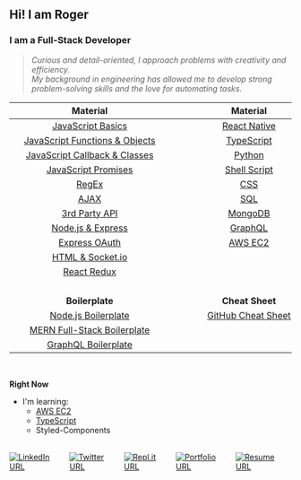 ## Hi! I am Roger

### I am a Full-Stack Developer

> _<span>Curious and detail-oriented, I approach problems with creativity and efficiency. <br/> My background in engineering has allowed me to develop strong <br/>problem-solving skills and the love for automating tasks.</span>_

|                                                                                                                                                                                        **Material**                                                                                                                                                                                        |                                                                                                                                                                                     **Material**                                                                                                                                                                                     |
| :----------------------------------------------------------------------------------------------------------------------------------------------------------------------------------------------------------------------------------------------------------------------------------------------------------------------------------------------------------------------------------------: | :----------------------------------------------------------------------------------------------------------------------------------------------------------------------------------------------------------------------------------------------------------------------------------------------------------------------------------------------------------------------------------: |
|                                                                                                                                [JavaScript Basics](https://github.com/Roger-Takeshita/Bootcamp-Software-Engineer/blob/master/W01D02_Intro_JS_Data_Types.md)                                                                                                                                |                                                                                                                                                           [React Native](https://github.com/Roger-Takeshita/React-Native)                                                                                                                                                            |
|                                                                                                                          [JavaScript Functions & Objects](https://github.com/Roger-Takeshita/Bootcamp-Software-Engineer/blob/master/W01D03_Functions_Objects.md)                                                                                                                           |                                                                                                                                                             [TypeScript](https://github.com/Roger-Takeshita/TypeScript)                                                                                                                                                              |
|                                                                                                                           [JavaScript Callback & Classes](https://github.com/Roger-Takeshita/Bootcamp-Software-Engineer/blob/master/W02D02_Callback_Classes.md)                                                                                                                            |                                                                                                                                                                 [Python](https://github.com/Roger-Takeshita/Python)                                                                                                                                                                  |
|                                                                                                                            [JavaScript Promises](https://github.com/Roger-Takeshita/Bootcamp-Software-Engineer/blob/master/W05D02_JS_Promises_Producing_API.md)                                                                                                                            |                                                                                                                                                           [Shell Script](https://github.com/Roger-Takeshita/Shell-Script)                                                                                                                                                            |
|                                                                                                                                        [RegEx](https://github.com/Roger-Takeshita/Bootcamp-Software-Engineer/blob/master/W06D02_RegExp_Summary.md)                                                                                                                                         |                                                                                                                                                                    [CSS](https://github.com/Roger-Takeshita/CSS)                                                                                                                                                                     |
|                                                                                                                                           [AJAX](https://github.com/Roger-Takeshita/Bootcamp-Software-Engineer/blob/master/W05D04_AJAX_APIs.md)                                                                                                                                            |                                                                                                                                                                    [SQL](https://github.com/Roger-Takeshita/SQL)                                                                                                                                                                     |
|                                                                                                                                [3rd Party API](https://github.com/Roger-Takeshita/Bootcamp-Software-Engineer/blob/master/W05D01_Consuming_3rd_Party_API.md)                                                                                                                                |                                                                                                                                  [MongoDB](https://github.com/Roger-Takeshita/Bootcamp-Software-Engineer/blob/master/W04D03_MongoDB_Cheat_Sheet.md)                                                                                                                                  |
|                                                                                                                              [Node.js & Express](https://github.com/Roger-Takeshita/Bootcamp-Software-Engineer/blob/master/W04D01_Full-Stack_Node_Express.md)                                                                                                                              |                                                                                                                                                                [GraphQL](https://github.com/Roger-Takeshita/GraphQL)                                                                                                                                                                 |
|                                                                                                                                         [Express OAuth](https://github.com/Roger-Takeshita/Bootcamp-Software-Engineer/blob/master/W05D03_OAuth.md)                                                                                                                                         |                                                                                                                                                                [AWS EC2](https://github.com/Roger-Takeshita/AWS_EC2)                                                                                                                                                                 |
|                                                                                                                                 [HTML & Socket.io](https://github.com/Roger-Takeshita/Bootcamp-Software-Engineer/blob/master/W05D05_Realtime_Socket.io.md)                                                                                                                                 |                                                                                                                                                                                                                                                                                                                                                                                      |
|                                                                                                                                       [React Redux](https://github.com/Roger-Takeshita/Bootcamp-Software-Engineer/blob/master/W11D04_React_Redux.md)                                                                                                                                       |                                                                                                                                                                                                                                                                                                                                                                                      |
| &nbsp;&nbsp;&nbsp;&nbsp;&nbsp;&nbsp;&nbsp;&nbsp;&nbsp;&nbsp;&nbsp;&nbsp;&nbsp;&nbsp;&nbsp;&nbsp;&nbsp;&nbsp;&nbsp;&nbsp;&nbsp;&nbsp;&nbsp;&nbsp;&nbsp;&nbsp;&nbsp;&nbsp;&nbsp;&nbsp;&nbsp;&nbsp;&nbsp;&nbsp;&nbsp;&nbsp;&nbsp;&nbsp;&nbsp;&nbsp;&nbsp;&nbsp;&nbsp;&nbsp;&nbsp;&nbsp;&nbsp;&nbsp;&nbsp;&nbsp;&nbsp;&nbsp;&nbsp;&nbsp;&nbsp;&nbsp;&nbsp;&nbsp;&nbsp;&nbsp;&nbsp;&nbsp;&nbsp; | &nbsp;&nbsp;&nbsp;&nbsp;&nbsp;&nbsp;&nbsp;&nbsp;&nbsp;&nbsp;&nbsp;&nbsp;&nbsp;&nbsp;&nbsp;&nbsp;&nbsp;&nbsp;&nbsp;&nbsp;&nbsp;&nbsp;&nbsp;&nbsp;&nbsp;&nbsp;&nbsp;&nbsp;&nbsp;&nbsp;&nbsp;&nbsp;&nbsp;&nbsp;&nbsp;&nbsp;&nbsp;&nbsp;&nbsp;&nbsp;&nbsp;&nbsp;&nbsp;&nbsp;&nbsp;&nbsp;&nbsp;&nbsp;&nbsp;&nbsp;&nbsp;&nbsp;&nbsp;&nbsp;&nbsp;&nbsp;&nbsp;&nbsp;&nbsp;&nbsp;&nbsp;&nbsp; |
|                                                                                                                                                                                      **Boilerplate**                                                                                                                                                                                       |                                                                                                                                                                                   **Cheat Sheet**                                                                                                                                                                                    |
|                                                                                                                                                     [Node.js Boilerplate](https://github.com/Roger-Takeshita/Node.js_Boilerplate.git)                                                                                                                                                      |                                                                                                                                                           [GitHub Cheat Sheet](https://github.com/Roger-Takeshita/GitHub)                                                                                                                                                            |
|                                                                                                                                                [MERN Full-Stack Boilerplate](https://github.com/Roger-Takeshita/My-Full-Stack-Boilerplate)                                                                                                                                                 |                                                                                                                                                                                                                                                                                                                                                                                      |
|                                                                                                                                                    [GraphQL Boilerplate](https://github.com/Roger-Takeshita/GraphQL-Prisma-Boilerplate)                                                                                                                                                    |                                                                                                                                                                                                                                                                                                                                                                                      |

<br/>

**Right Now**

- I'm learning:
  - [AWS EC2](https://github.com/Roger-Takeshita/AWS_EC2)
  - [TypeScript](https://github.com/Roger-Takeshita/TypeScript)
  - Styled-Components

<br/>
<div style="display: flex;">
  <a href="https://www.linkedin.com/in/roger-takeshita" target="_blank">
      <img alt="LinkedIn URL" src="https://img.shields.io/badge/-Roger&hyphen;Takeshita-grey?style=flat-square&logo=Linkedin&logoColor=blue">
  </a>
  <a style="margin-left: 5px;" href="https://twitter.com/RogerTakeshita" target="_blank">
      <img alt="Twitter URL" src="https://img.shields.io/badge/-@RogerTakeshita-grey?style=flat-square&logo=Twitter&logoColor=blue">
  </a>
  <a style="margin-left: 5px;" href="https://repl.it/@rogertakeshita" target="_blank">
      <img alt="Repl.it URL" src="https://img.shields.io/badge/-@RogerTakeshita-grey?style=flat-square&logo=Repl.it&logoColor=999999">
  </a>
  <a style="margin-left: 5px;" href="http://rogertakeshita.com" target="_blank">
      <img alt="Portfolio URL" src="https://img.shields.io/badge/-Portfolio-grey?style=flat-square&logo=Safari&logoColor=lightblue">
  </a>
  <a style="margin-left: 5px;" href="https://www.rogertakeshita.com/Resume_-_Roger_Takeshita.pdf" target="_blank">
      <img alt="Resume URL" src="https://img.shields.io/badge/-Resume-grey?style=flat-square&logo=Adobe%20Acrobat%20Reader&logoColor=red">
  </a>
</a>
</div>
